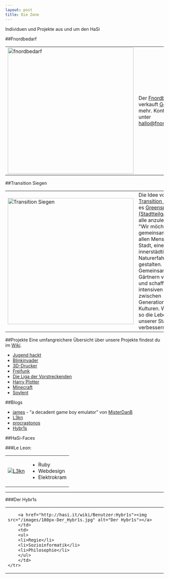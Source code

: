 ```yaml
---
layout: post
title: Die Zone
---
```

Individuen und Projekte aus und um den HaSi

##Fnordbedarf
<table>
    <tr>
        <td>
		<a href="http://www.fnordbedarf.de"><img src="/images/fnordbedarf.png" alt="fnordbedarf" align="middle" target="_blank" width="400"></a>
		</td>
		<td>
Der <a href="http://www.fnordbedarf.de">Fnordbedarf</a> verkauft <a href="http://fnordbedarf.de/core/index.php?title=Getränke">Getränke</a> und mehr. Kontakt gibt es unter <a href="mailto:hallo@fnordbedarf.de">hallo@fnordbedarf.de</a>.
        </td>
    </tr>
</table>

##Transition Siegen
<table>
    <tr>
        <td>
<a href="http://transition-siegen.de/blog/"><img src="/images/transition.jpg" alt="Transition Siegen" align="middle" target="_blank" width="400"></a>
		</td>
        <td>
Die Idee von <a href="http://transition-siegen.de/blog/">Transition Siegen</a> ist es <a href="http://transition-siegen.de/wiki/index.php?title=Kategorie:Greenspace">Greenspaces (Stadtteilgärten)</a> für alle anzulegen: <br />"Wir möchten gemeinsam mit Euch, allen Menschen der Stadt, einen innerstädtischen Naturerfahrungsraum gestalten. Gemeinsames Gärtnern verbindet und schafft einen intensiven Austausch zwischen Generationen und Kulturen. Wir wollen so die Lebensqualität unserer Stadt verbessern."
		</td>
    </tr>
</table>

##Projekte
Eine umfangreichere Übersicht über unsere Projekte findest du im [Wiki](http://hasi.it/wiki/Kategorie:Projekt).

* [Jugend hackt](http://hasi.it/wiki/Jugend_hackt)
* [Blinkinvader](http://hasi.it/wiki/Blinkinvader)
* [3D-Drucker](http://hasi.it/wiki/3D_Drucker)
* [Freifunk](http://hasi.it/wiki/Freifunk)
* [Die Liga der Vorstreckenden](http://hasi.it/wiki/Liga_der_Vorstreckenden)
* [Harry Plotter](http://hasi.it/wiki/Harry_Plotter)
* [Minecraft](http://hasi.it/wiki/Minecraft)
* [Soylent](http://hasi.it/wiki/Soylent)

##Blogs

* [james](http://james.hasi.it) - "a decadent game boy emulator" von [MisterDanB](http://hasi.it/wiki/Benutzer:Danb)
* [L3kn](http://www.l3kn.de)
* [procrastonos](http://procrastonos.org)
* [Hybr1s](http://hybr1s.de)


##HaSi-Faces

###Le Leon: 
<table>
    <tr>
        <td>
                <a href="http://hasi.it/wiki/Benutzer:L3kn"><img src="/images/leLeon.png" alt="L3kn"></a>

</td>
		<td>
		<ul>
		<li>Ruby</li> 
		<li>Webdesign</li>
		<li>Elektrokram</li>
		</ul>
		</td>
    </tr>
</table>

----------------

###Der Hybr1s
<table>
    <tr>
        <td>
        
        <a href="http://hasi.it/wiki/Benutzer:Hybr1s"><img src="/images/180px-Der_Hybr1s.jpg" alt="Der Hybr1s"></a>
		</td>
		<td>
		<ul>
		<li>Regie</li> 
		<li>Sozioinformatik</li>
		<li>Philosophie</li>
		</ul>
		</td>
    </tr>
</table>

